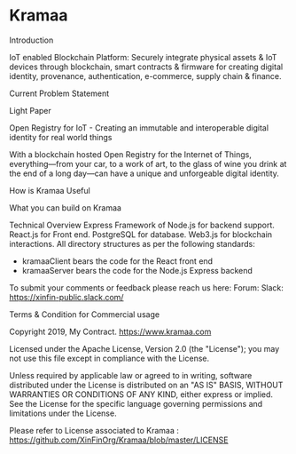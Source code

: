 # Kramaa

Introduction 

IoT enabled Blockchain Platform: Securely integrate physical assets &amp; IoT devices through blockchain, smart contracts &amp; firmware for creating digital identity, provenance, authentication, e-commerce, supply chain &amp; finance.

Current Problem Statement



Light Paper

Open Registry for IoT - Creating an immutable and interoperable digital identity for real world things


With a blockchain hosted Open Registry for the Internet of Things, everything—from your car, to a work of art, to the glass of wine you drink at the end of a long day—can have a unique and unforgeable digital identity.


How is Kramaa Useful

What you can build on Kramaa

Technical Overview
Express Framework of Node.js for backend support.
React.js for Front end.
PostgreSQL for database.
Web3.js for blockchain interactions.
All directory structures as per the following standards:
  - kramaaClient bears the code for the React front end
  - kramaaServer bears the code for the Node.js Express backend











To submit your comments or feedback please reach us here: 
Forum: 
Slack: https://xinfin-public.slack.com/








Terms & Condition for Commercial usage

Copyright 2019, My Contract. https://www.kramaa.com

Licensed under the Apache License, Version 2.0 (the "License"); you may not use this file except in compliance with the License.

Unless required by applicable law or agreed to in writing, software distributed under the License is distributed on an "AS IS" BASIS, WITHOUT WARRANTIES OR CONDITIONS OF ANY KIND, either express or implied. See the License for the specific language governing permissions and limitations under the License.

Please refer to License associated to Kramaa : https://github.com/XinFinOrg/Kramaa/blob/master/LICENSE
